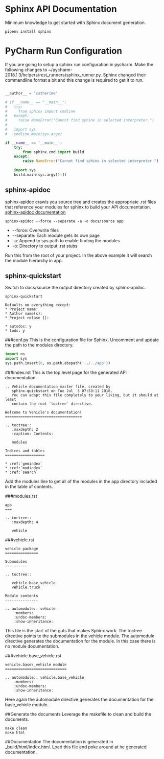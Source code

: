 # Sphinx API Documentation

Minimum knowledge to get started with Sphinx document generation.

```commandline
pipenv install sphinx
```

# PyCharm Run Configuration
If you are going to setup a sphinx run configuration in pycharm.
Make the following changes to ~/pycharm-2018.1.3/helpers/rest_runners/sphinx_runner.py.  Sphinx changed their
commandline format a bit and this change is required to get it to run.

```python

__author__ = 'catherine'

# if __name__ == "__main__":
#   try:
#     from sphinx import cmdline
#   except:
#     raise NameError("Cannot find sphinx in selected interpreter.")
# 
#   import sys
#   cmdline.main(sys.argv)

if __name__ == '__main__':
    try:
        from sphinx.cmd import build
    except:
        raise NameError("Cannot find sphinx in selected interpreter.")
    
    import sys
    build.main(sys.argv[1:])
```

## sphinx-apidoc
sphinx-apidoc crawls you source tree and creates the appropriate .rst files that reference your modules
for sphinx to build your API documentation.  
[sphinx-apidoc documentation](http://www.sphinx-doc.org/en/1.5/man/sphinx-apidoc.html)

```commandline
sphinx-apidoc --force --separate -a -o docs/source app
```
* --force: Overwrite files
* --separate: Each module gets its own page
* -a: Append to sys.path to enable finding the modules
* -o: Directory to output .rst stubs

Run this from the root of your project.  In the above example it will search the module hierarchy in app.

## sphinx-quickstart
Switch to docs/source the output directory created by sphinx-apidoc.  
```commandline
sphinx-quickstart

Defaults on everything except:
* Project name:
* Author name(s):
* Project relase []:

* autodoc: y
* todo: y
```

###conf.py
This is the configuration file for Sphinx.  Uncomment and update the path to the modules directory.

```python
import os
import sys
sys.path.insert(0, os.path.abspath('../../app'))
```

###index.rst
This is the top level page for the generated API documentation.  
```commandline
.. Vehicle documentation master file, created by
   sphinx-quickstart on Tue Jul  3 07:53:11 2018.
   You can adapt this file completely to your liking, but it should at least
   contain the root `toctree` directive.

Welcome to Vehicle's documentation!
===================================

.. toctree::
   :maxdepth: 2
   :caption: Contents:

   modules

Indices and tables
==================

* :ref:`genindex`
* :ref:`modindex`
* :ref:`search`
```

Add the modules line to get all of the modules in the app directory included in the table of contents.  

###modules.rst
```commandline
app
===

.. toctree::
   :maxdepth: 4

   vehicle
```
 

###vehicle.rst
```commandline
vehicle package
===============

Submodules
----------

.. toctree::

   vehicle.base_vehicle
   vehicle.truck

Module contents
---------------

.. automodule:: vehicle
    :members:
    :undoc-members:
    :show-inheritance:
```

This file is the start of the guts that makes Sphinx work.  The toctree directive points to the submodules in 
the vehicle module.  The automodule directive generates the documentation for the module.  In this case
there is no module documentation.   

###vehicle.base_vehicle.rst
```commandline
vehicle.base\_vehicle module
============================

.. automodule:: vehicle.base_vehicle
    :members:
    :undoc-members:
    :show-inheritance:
```
Here again the automodule directive generates the documentation for the base_vehicle module.

##Generate the documents
Leverage the makefile to clean and build the documents.
```commandline
make clean
make html
```

##Documentaiton
The documentation is generated in _build/html/index.html.  Load this file and poke around at he generated
documentation.
